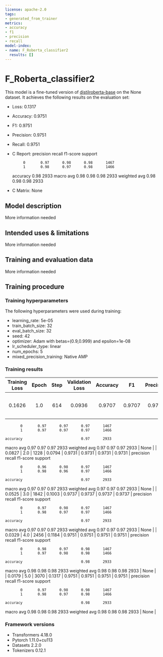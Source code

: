 ```yaml
---
license: apache-2.0
tags:
- generated_from_trainer
metrics:
- accuracy
- f1
- precision
- recall
model-index:
- name: F_Roberta_classifier2
  results: []
---
```


<!-- This model card has been generated automatically according to the information the Trainer had access to. You
should probably proofread and complete it, then remove this comment. -->

# F_Roberta_classifier2

This model is a fine-tuned version of [distilroberta-base](https://huggingface.co/distilroberta-base) on the None dataset.
It achieves the following results on the evaluation set:
- Loss: 0.1317
- Accuracy: 0.9751
- F1: 0.9751
- Precision: 0.9751
- Recall: 0.9751
- C Report:               precision    recall  f1-score   support

           0       0.97      0.98      0.98      1467
           1       0.98      0.97      0.98      1466

    accuracy                           0.98      2933
   macro avg       0.98      0.98      0.98      2933
weighted avg       0.98      0.98      0.98      2933

- C Matrix: None

## Model description

More information needed

## Intended uses & limitations

More information needed

## Training and evaluation data

More information needed

## Training procedure

### Training hyperparameters

The following hyperparameters were used during training:
- learning_rate: 5e-05
- train_batch_size: 32
- eval_batch_size: 32
- seed: 42
- optimizer: Adam with betas=(0.9,0.999) and epsilon=1e-08
- lr_scheduler_type: linear
- num_epochs: 5
- mixed_precision_training: Native AMP

### Training results

| Training Loss | Epoch | Step | Validation Loss | Accuracy | F1     | Precision | Recall | C Report                                                                                                                                                                                                                                                                                                                               | C Matrix |
|:-------------:|:-----:|:----:|:---------------:|:--------:|:------:|:---------:|:------:|:--------------------------------------------------------------------------------------------------------------------------------------------------------------------------------------------------------------------------------------------------------------------------------------------------------------------------------------:|:--------:|
| 0.1626        | 1.0   | 614  | 0.0936          | 0.9707   | 0.9707 | 0.9707    | 0.9707 |               precision    recall  f1-score   support

           0       0.97      0.97      0.97      1467
           1       0.97      0.97      0.97      1466

    accuracy                           0.97      2933
   macro avg       0.97      0.97      0.97      2933
weighted avg       0.97      0.97      0.97      2933
 | None     |
| 0.0827        | 2.0   | 1228 | 0.0794          | 0.9731   | 0.9731 | 0.9731    | 0.9731 |               precision    recall  f1-score   support

           0       0.96      0.98      0.97      1467
           1       0.98      0.96      0.97      1466

    accuracy                           0.97      2933
   macro avg       0.97      0.97      0.97      2933
weighted avg       0.97      0.97      0.97      2933
 | None     |
| 0.0525        | 3.0   | 1842 | 0.1003          | 0.9737   | 0.9737 | 0.9737    | 0.9737 |               precision    recall  f1-score   support

           0       0.97      0.98      0.97      1467
           1       0.98      0.97      0.97      1466

    accuracy                           0.97      2933
   macro avg       0.97      0.97      0.97      2933
weighted avg       0.97      0.97      0.97      2933
 | None     |
| 0.0329        | 4.0   | 2456 | 0.1184          | 0.9751   | 0.9751 | 0.9751    | 0.9751 |               precision    recall  f1-score   support

           0       0.98      0.97      0.98      1467
           1       0.97      0.98      0.98      1466

    accuracy                           0.98      2933
   macro avg       0.98      0.98      0.98      2933
weighted avg       0.98      0.98      0.98      2933
 | None     |
| 0.0179        | 5.0   | 3070 | 0.1317          | 0.9751   | 0.9751 | 0.9751    | 0.9751 |               precision    recall  f1-score   support

           0       0.97      0.98      0.98      1467
           1       0.98      0.97      0.98      1466

    accuracy                           0.98      2933
   macro avg       0.98      0.98      0.98      2933
weighted avg       0.98      0.98      0.98      2933
 | None     |


### Framework versions

- Transformers 4.18.0
- Pytorch 1.11.0+cu113
- Datasets 2.2.0
- Tokenizers 0.12.1
